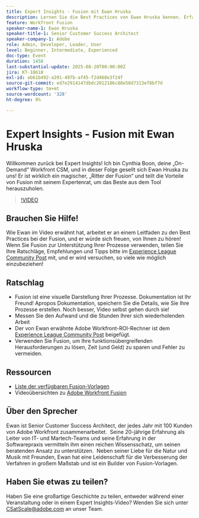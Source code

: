 ```yaml
---
title: Expert Insights - Fusion mit Ewan Hruska
description: Lernen Sie die Best Practices von Ewan Hruska kennen. Erfahren Sie, wie Sie Workflows mit Adobe Workfront Fusion dokumentieren, optimieren und skalieren können, um Effizienz zu erzielen.
feature: Workfront Fusion
speaker-name-1: Ewan Hruska
speaker-title-1: Senior Customer Success Architect
speaker-company-1: Adobe
role: Admin, Developer, Leader, User
level: Beginner, Intermediate, Experienced
doc-type: Event
duration: 1458
last-substantial-update: 2025-08-20T00:00:00Z
jira: KT-18618
exl-id: ab61b492-a391-497b-af45-f2d468e3f24f
source-git-commit: ed7e2914147dbdc2012186c88e50d7313ef8bf7d
workflow-type: tm+mt
source-wordcount: '328'
ht-degree: 0%

---
```


# Expert Insights - Fusion mit Ewan Hruska

Willkommen zurück bei Expert Insights!  Ich bin Cynthia Boon, deine „On-Demand“ Workfront CSM, und in dieser Folge gesellt sich Ewan Hruska zu uns! Er ist wirklich ein magischer, „Ritter der Fusion“ und teilt die Vorteile von Fusion mit seinem Expertenrat, um das Beste aus dem Tool herauszuholen.

>[!VIDEO](https://video.tv.adobe.com/v/3469896/?learn=on&enablevpops)

## Brauchen Sie Hilfe!

Wie Ewan im Video erwähnt hat, arbeitet er an einem Leitfaden zu den Best Practices bei der Fusion, und er würde sich freuen, von Ihnen zu hören!  Wenn Sie Fusion zur Unterstützung Ihrer Prozesse verwenden, teilen Sie Ihre Ratschläge, Empfehlungen und Tipps bitte im [Experience League Community Post](https://experienceleaguecommunities.adobe.com/t5/workfront-discussions/video-february-2024-workfront-expert-insights-fusion-with-ewan/td-p/657114?profile.language=de) mit, und er wird versuchen, so viele wie möglich einzubeziehen!

## Ratschlag

* Fusion ist eine visuelle Darstellung Ihrer Prozesse. Dokumentation ist Ihr Freund! Apropos Dokumentation, speichern Sie die Details, wie Sie Ihre Prozesse erstellen.  Noch besser, Video selbst gehen durch sie!
* Messen Sie den Aufwand und die Stunden Ihrer sich wiederholenden Arbeit
* Der von Ewan erwähnte Adobe Workfront-ROI-Rechner ist dem [Experience League Community Post](https://experienceleaguecommunities.adobe.com/t5/workfront-discussions/video-february-2024-workfront-expert-insights-fusion-with-ewan/td-p/657114?profile.language=de) beigefügt.
* Verwenden Sie Fusion, um Ihre funktionsübergreifenden Herausforderungen zu lösen, Zeit (und Geld) zu sparen und Fehler zu vermeiden.

## Ressourcen

* [Liste der verfügbaren Fusion-Vorlagen](https://experienceleague.adobe.com/docs/workfront/using/adobe-workfront-fusion/scenarios-in-fusion/fusion-scenario-templates/currently-available-fusion-templates.html?lang=de)
* Videoübersichten zu [Adobe Workfront Fusion](https://experienceleague.adobe.com/docs/workfront/using/adobe-workfront-fusion/get-started-with-workfront-fusion/fusion-basics-videos.html?lang=de)

## Über den Sprecher

Ewan ist Senior Customer Success Architect, der jedes Jahr mit 100 Kunden von Adobe Workfront zusammenarbeitet.  Seine 20-jährige Erfahrung als Leiter von IT- und Martech-Teams und seine Erfahrung in der Softwarepraxis vermitteln ihm einen reichen Wissensschatz, um seinen beratenden Ansatz zu unterstützen.  Neben seiner Liebe für die Natur und Musik mit Freunden, Ewan hat eine Leidenschaft für die Verbesserung der Verfahren in großem Maßstab und ist ein Builder von Fusion-Vorlagen.

## Haben Sie etwas zu teilen?

Haben Sie eine großartige Geschichte zu teilen, entweder während einer Veranstaltung oder in einem Expert Insights-Video? Wenden Sie sich unter [CSatScale@adobe.com](mailto:CSatScale@adobe.com) an unser Team.
